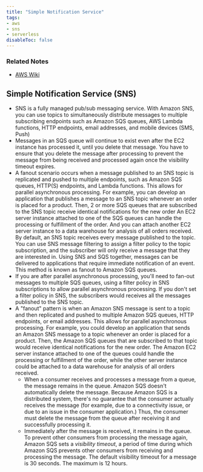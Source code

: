 ```yaml
---
title: "Simple Notification Service"
tags:
- aws
- sns
- serverless
disableToc: false
---
```


### Related Notes
- [AWS Wiki](/notes/aws/aws-wiki.md)

## **Simple Notification Service (SNS)**
- SNS is a fully managed pub/sub messaging service. With Amazon SNS, you can use topics to simultaneously distribute messages to multiple subscribing endpoints such as Amazon SQS queues, AWS Lambda functions, HTTP endpoints, email addresses, and mobile devices (SMS, Push)
- Messages in an SQS queue will continue to exist even after the EC2 instance has processed it, until you delete that message. You have to ensure that you delete the message after processing to prevent the message from being received and processed again once the visibility timeout expires.
- A fanout scenario occurs when a message published to an SNS topic is replicated and pushed to multiple endpoints, such as Amazon SQS queues, HTTP(S) endpoints, and Lambda functions. This allows for parallel asynchronous processing. For example, you can develop an application that publishes a message to an SNS topic whenever an order is placed for a product. Then, 2 or more SQS queues that are subscribed to the SNS topic receive identical notifications for the new order An EC2 server instance attached to one of the SQS queues can handle the processing or fulfillment of the order. And you can attach another EC2 server instance to a data warehouse for analysis of all orders received. By default, an SNS topic receives every message published to the topic. You can use SNS message filtering to assign a filter policy to the topic subscription, and the subscriber will only receive a message that they are interested in. Using SNS and SQS together, messages can be delivered to applications that require immediate notification of an event. This method is known as fanout to Amazon SQS queues.
- If you are after parallel asynchronous processing, you'll need to fan-out messages to multiple SQS queues, using a filter policy in SNS subscriptions to allow parallel asynchronous processing. If you don't set a filter policy in SNS, the subscribers would receives all the messages published to the SNS topic.
- A "fanout" pattern is when an Amazon SNS message is sent to a topic and then replicated and pushed to multiple Amazon SQS queues, HTTP endpoints, or email addresses. This allows for parallel asynchronous processing. For example, you could develop an application that sends an Amazon SNS message to a topic whenever an order is placed for a product. Then, the Amazon SQS queues that are subscribed to that topic would receive identical notifications for the new order. The Amazon EC2 server instance attached to one of the queues could handle the processing or fulfillment of the order, while the other server instance could be attached to a data warehouse for analysis of all orders received.
	- When a consumer receives and processes a message from a queue, the message remains in the queue. Amazon SQS doesn't automatically delete the message. Because Amazon SQS is a distributed system, there's no guarantee that the consumer actually receives the message (for example, due to a connectivity issue, or due to an issue in the consumer application.) Thus, the consumer must delete the message from the queue after receiving it and successfully processing it.
	- Immediately after the message is received, it remains in the queue. To prevent other consumers from processing the message again, Amazon SQS sets a _visibility timeout_, a period of time during which Amazon SQS prevents other consumers from receiving and processing the message. The default visibility timeout for a message is 30 seconds. The maximum is 12 hours.
